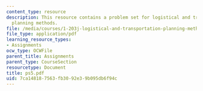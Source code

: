 ```yaml
---
content_type: resource
description: This resource contains a problem set for logistical and transportation
  planning methods.
file: /media/courses/1-203j-logistical-and-transportation-planning-methods-fall-2006/7ca148187563fb3092e39b095db6f94c_ps5.pdf
file_type: application/pdf
learning_resource_types:
- Assignments
ocw_type: OCWFile
parent_title: Assignments
parent_type: CourseSection
resourcetype: Document
title: ps5.pdf
uid: 7ca14818-7563-fb30-92e3-9b095db6f94c
---
```

